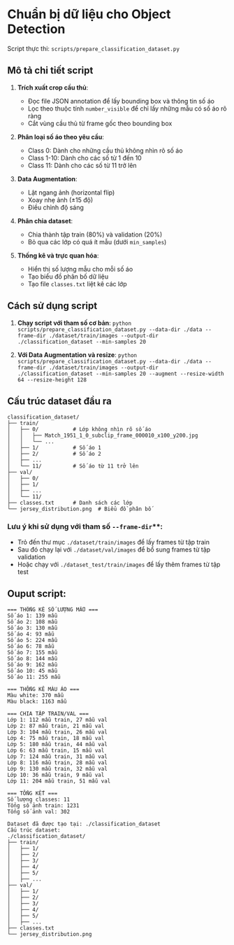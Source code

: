 # Chuẩn bị dữ liệu cho Object Detection

Script thực thi: `scripts/prepare_classification_dataset.py`

## Mô tả chi tiết script

1. **Trích xuất crop cầu thủ**:
   - Đọc file JSON annotation để lấy bounding box và thông tin số áo
   - Lọc theo thuộc tính `number_visible` để chỉ lấy những mẫu có số áo rõ ràng
   - Cắt vùng cầu thủ từ frame gốc theo bounding box

2. **Phân loại số áo theo yêu cầu**:
   - Class 0: Dành cho những cầu thủ không nhìn rõ số áo
   - Class 1-10: Dành cho các số từ 1 đến 10
   - Class 11: Dành cho các số từ 11 trở lên

3. **Data Augmentation**:
   - Lật ngang ảnh (horizontal flip)
   - Xoay nhẹ ảnh (±15 độ)
   - Điều chỉnh độ sáng

4. **Phân chia dataset**:
   - Chia thành tập train (80%) và validation (20%)
   - Bỏ qua các lớp có quá ít mẫu (dưới `min_samples`)

5. **Thống kê và trực quan hóa**:
   - Hiển thị số lượng mẫu cho mỗi số áo
   - Tạo biểu đồ phân bố dữ liệu
   - Tạo file `classes.txt` liệt kê các lớp


## Cách sử dụng script

1. **Chạy script với tham số cơ bản**:
   `python scripts/prepare_classification_dataset.py --data-dir ./data --frame-dir ./dataset/train/images --output-dir ./classification_dataset --min-samples 20`

2. **Với Data Augmentation và resize**:
   `python scripts/prepare_classification_dataset.py --data-dir ./data --frame-dir ./dataset/train/images --output-dir ./classification_dataset --min-samples 20 --augment --resize-width 64 --resize-height 128`


## Cấu trúc dataset đầu ra

```
classification_dataset/
├── train/
│   ├── 0/           # Lớp không nhìn rõ số áo
│   │   ├── Match_1951_1_0_subclip_frame_000010_x100_y200.jpg
│   │   └── ...
│   ├── 1/           # Số áo 1
│   ├── 2/           # Số áo 2
│   ├── ...
│   └── 11/          # Số áo từ 11 trở lên
├── val/
│   ├── 0/
│   ├── 1/
│   ├── ...
│   └── 11/
├── classes.txt      # Danh sách các lớp
└── jersey_distribution.png  # Biểu đồ phân bố
```

### Lưu ý khi sử dụng với tham số `--frame-dir`**:
- Trỏ đến thư mục `./dataset/train/images` để lấy frames từ tập train
- Sau đó chạy lại với `./dataset/val/images` để bổ sung frames từ tập validation
- Hoặc chạy với `./dataset_test/train/images` để lấy thêm frames từ tập test


## Ouput script:

```
=== THỐNG KÊ SỐ LƯỢNG MẪU ===
Số áo 1: 139 mẫu
Số áo 2: 108 mẫu
Số áo 3: 130 mẫu
Số áo 4: 93 mẫu
Số áo 5: 224 mẫu
Số áo 6: 78 mẫu
Số áo 7: 155 mẫu
Số áo 8: 144 mẫu
Số áo 9: 162 mẫu
Số áo 10: 45 mẫu
Số áo 11: 255 mẫu

=== THỐNG KÊ MÀU ÁO ===
Màu white: 370 mẫu
Màu black: 1163 mẫu

=== CHIA TẬP TRAIN/VAL ===
Lớp 1: 112 mẫu train, 27 mẫu val
Lớp 2: 87 mẫu train, 21 mẫu val
Lớp 3: 104 mẫu train, 26 mẫu val
Lớp 4: 75 mẫu train, 18 mẫu val
Lớp 5: 180 mẫu train, 44 mẫu val
Lớp 6: 63 mẫu train, 15 mẫu val
Lớp 7: 124 mẫu train, 31 mẫu val
Lớp 8: 116 mẫu train, 28 mẫu val
Lớp 9: 130 mẫu train, 32 mẫu val
Lớp 10: 36 mẫu train, 9 mẫu val
Lớp 11: 204 mẫu train, 51 mẫu val

=== TỔNG KẾT ===
Số lượng classes: 11
Tổng số ảnh train: 1231
Tổng số ảnh val: 302

Dataset đã được tạo tại: ./classification_dataset
Cấu trúc dataset:
./classification_dataset/
├── train/
│   ├── 1/
│   ├── 2/
│   ├── 3/
│   ├── 4/
│   ├── 5/
│   ├── ...
├── val/
│   ├── 1/
│   ├── 2/
│   ├── 3/
│   ├── 4/
│   ├── 5/
│   ├── ...
├── classes.txt
└── jersey_distribution.png
```